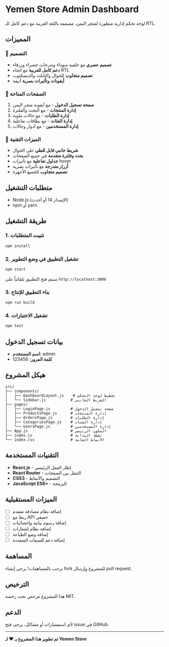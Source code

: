 # Yemen Store Admin Dashboard

لوحة تحكم إدارية متطورة لمتجر اليمن، مصممة باللغة العربية مع دعم كامل للـ RTL.

## المميزات

### 🎨 التصميم
- **تصميم عصري** مع خلفية سوداء وتدرجات خضراء وزرقاء
- **دعم كامل للعربية** مع اتجاه RTL
- **تصميم متجاوب** للجوال والتابلت والديسكتوب
- **أيقونات وتأثيرات بصرية** أنيقة

### 📱 الصفحات المتاحة
1. **صفحة تسجيل الدخول** - مع أيقونة متجر اليمن
2. **إدارة المنتجات** - مع البحث والفلترة
3. **إدارة الطلبات** - مع حالات ملونة
4. **إدارة الفئات** - مع بطاقات تفاعلية
5. **إدارة المستخدمين** - مع أدوار وحالات

### 🔧 الميزات التقنية
- **شريط جانبي قابل للطي** على الجوال
- **بحث وفلترة متقدمة** في جميع الصفحات
- **جداول تفاعلية** مع تأثيرات hover
- **أزرار متدرجة** مع تأثيرات بصرية
- **تصميم متجاوب** للجميع الأجهزة

## متطلبات التشغيل

- Node.js (الإصدار 14 أو أحدث)
- npm أو yarn

## طريقة التشغيل

### 1. تثبيت المتطلبات
```bash
npm install
```

### 2. تشغيل التطبيق في وضع التطوير
```bash
npm start
```

سيتم فتح التطبيق تلقائياً على `http://localhost:3000`

### 3. بناء التطبيق للإنتاج
```bash
npm run build
```

### 4. تشغيل الاختبارات
```bash
npm test
```

## بيانات تسجيل الدخول

- **اسم المستخدم:** admin
- **كلمة المرور:** 123456

## هيكل المشروع

```
src/
├── components/
│   ├── DashboardLayout.js    # تخطيط لوحة التحكم
│   └── Sidebar.js           # الشريط الجانبي
├── pages/
│   ├── LoginPage.js         # صفحة تسجيل الدخول
│   ├── ProductsPage.js      # إدارة المنتجات
│   ├── OrdersPage.js        # إدارة الطلبات
│   ├── CategoriesPage.js    # إدارة الفئات
│   └── UsersPage.js         # إدارة المستخدمين
├── App.js                   # المكون الرئيسي
├── index.js                 # نقطة البداية
└── index.css                # الأنماط العامة
```

## التقنيات المستخدمة

- **React.js** - إطار العمل الرئيسي
- **React Router** - التنقل بين الصفحات
- **CSS3** - التصميم والأنماط
- **JavaScript ES6+** - البرمجة

## الميزات المستقبلية

- [ ] إضافة نظام مصادقة متقدم
- [ ] ربط مع API حقيقي
- [ ] إضافة رسوم بيانية وإحصائيات
- [ ] إضافة نظام إشعارات
- [ ] إضافة وضع الطباعة
- [ ] إضافة دعم للسمات المتعددة

## المساهمة

نرحب بالمساهمات! يرجى إنشاء fork للمشروع وإرسال pull request.

## الترخيص

هذا المشروع مرخص تحت رخصة MIT.

## الدعم

لأي استفسارات أو مشاكل، يرجى فتح issue في GitHub.

---

**تم تطوير هذا المشروع بـ ❤️ لـ Yemen Store**
